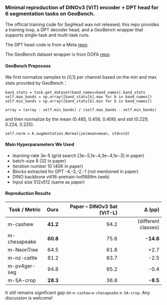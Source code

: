 ### Minimal reproduction of DINOv3 (ViT) encoder + DPT head for 6 segmentation tasks on GeoBench.
The official training code for SegHead was not released; this repo provides a training loop, a DPT decoder head, and a GeoBench wrapper that supports single-task and multi-task runs.

The DPT head code is from a Meta [repo](https://github.com/facebookresearch/HighResCanopyHeight/blob/main/models/dpt_head.py#L245).

The GeoBench dataset wrapper is from DOFA [repo](https://github.com/xiong-zhitong/DOFA-pytorch/blob/geofm/src/datasets/geobench_wrapper.py).

#### GeoBench Prepocess
We first normalize samples to [0,1] per channel based on the min and max stats provided by GeoBench：

```
band_stats = task.get_dataset(band_names=band_names).band_stats
self.max_bands = np.array([band_stats[b].max for b in band_names])
self.min_bands = np.array([band_stats[b].min for b in band_names])

array = (array - self.min_bands) / (self.max_bands - self.min_bands)
```

and then normalize by the mean (0.485, 0.456, 0.406) and std (0.229, 0.224, 0.225).
```
self.norm = K.augmentation.Normalize(mean=mean, std=std)
```

#### Main Hyperparameters We Used
* learning-rate 3e-5 (grid search [3e−5,1e−4,3e−4,1e−3] in paper)
* batch-size 8 (32 in paper)
* iteration number 10 (40K in paper)
* Blocks extracted for DPT -4,-3,-2,-1 (not mentioned in paper)
* DINO backbone vitl16-pretrain-lvd1689m (web)
* Input size 512x512 (same as paper)

#### Reproduction Results
| Task / Metric | **Ours** | **Paper – DINOv3 Sat (ViT-L)** | **Δ (pp)** |
| ------------- | -----------: | ---------------------------------: | ---------: |
| m-cashew      |    **41.2** |                               94.2   | (different classes)  |
| m-chesapeake  |     **60.8** |                               75.6 |  **-14.8** |
| m-NeonTree    |     64.5 |                               61.8 |   +2.7 |
| m-nz-cattle   |     81.2 |                               83.7 |  -2.5 |
| m-pv4ger-seg  |     94.8 |                               95.2 |   -0.4 |
| m-SA-crop     |     **28.3** |                               36.8 |   **-8.5** |

It still remains significant gap on ``m-cashew`` ``m-chesapeake`` ``m-SA-crop``. Any discussion is welcome!
